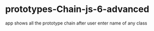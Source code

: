 # prototypes-Chain-js-6-advanced
 app shows all the prototype chain after user enter name of any class
